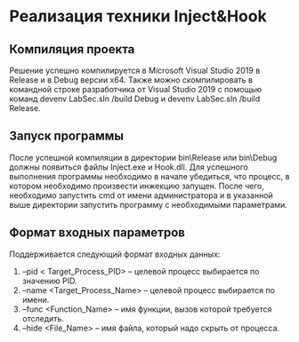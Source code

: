 # Реализация техники Inject&Hook

## Компиляция проекта
Решение успешно компилируется в Microsoft Visual Studio 2019 в Release и в Debug версии x64. Также можно скомпилировать в командной строке разработчика от Visual Studio 2019
с помощью команд devenv LabSec.sln /build Debug и devenv LabSec.sln /build Release.
## Запуск программы
После успешной компиляции в директории bin\Release или bin\Debug должны появиться файлы Inject.exe и Hook.dll. Для успешного выполнения программы необходимо в начале убедиться, что процесс, в котором необходимо произвести инжекцию запущен. После чего, необходимо запустить cmd от имени администратора и в указанной выше директории запустить программу с необходимыми параметрами.
## Формат входных параметров
Поддерживается следующий формат входных данных:
1. –pid < Target_Process_PID> – целевой процесс выбирается по значению PID.
2. –name <Target_Process_Name> – целевой процесс выбирается по имени.
3. –func <Function_Name> – имя функции, вызов которой требуется отследить.
4. –hide <File_Name> – имя файла, который надо скрыть от процесса.


